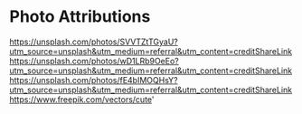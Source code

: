 # Photo Attributions
https://unsplash.com/photos/SVVTZtTGyaU?utm_source=unsplash&utm_medium=referral&utm_content=creditShareLink
https://unsplash.com/photos/wD1LRb9OeEo?utm_source=unsplash&utm_medium=referral&utm_content=creditShareLink
https://unsplash.com/photos/fE4bIMOQHsY?utm_source=unsplash&utm_medium=referral&utm_content=creditShareLink
https://www.freepik.com/vectors/cute'